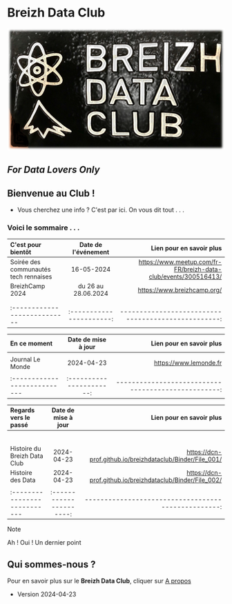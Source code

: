 # Breizh Data Club

![Plaque du Breizh Data Club](./illustrim/Logos/Logo-BDC-brico00.png)

##                      _For Data Lovers Only_


>
>
>
>
>

## Bienvenue au Club !
* Vous cherchez une info ? C'est par ici. On vous dit tout . . . 
 
### Voici le sommaire . . .



|    C'est pour bientôt        |  Date de l'événement   |          Lien pour en savoir plus                  |
| :--------------------------- |:----------------------:| --------------------------------------------------:|
| Soirée des communautés tech rennaises  |     16-05-2024         |  <https://www.meetup.com/fr-FR/breizh-data-club/events/300516413/>                |
|        BreizhCamp 2024       | du 26 au 28.06.2024    |  <https://www.breizhcamp.org/>                     |
|                              |                        |                                                    |
|                              |                        |                                                    |
| :--------------------------- |:----------------------:| --------------------------------------------------:|

>

|         En ce moment         |  Date de mise à jour   |          Lien pour en savoir plus                  |
| :--------------------------- |:----------------------:| --------------------------------------------------:|
|                              |                        |                                                    |
|      Journal Le Monde        |     2024-04-23         |      <https://www.lemonde.fr>                      |
|                              |                        |                                                    |
| :--------------------------- |:----------------------:| --------------------------------------------------:|

>

|    Regards vers le passé     |  Date de mise à jour   |          Lien pour en savoir plus                  |
| :--------------------------- |:----------------------:| --------------------------------------------------:|
|                              |                        |                                                    |
|                              |                        |                                                    |
|                              |                        |                                                    |
|                              |                        |                                                    |
|                              |                        |                                                    |
|                              |                        |                                                    |
| Histoire du Breizh Data Club |       2024-04-23       |     <https://dcn-prof.github.io/breizhdataclub/Binder/File_001/>                                                  |
|      Histoire des Data       |     2024-04-23         |     <https://dcn-prof.github.io/breizhdataclub/Binder/File_002/>                        |
|                              |                        |                                                    |
| :--------------------------- |:----------------------:| --------------------------------------------------:|

>
>
>

> [!NOTE]
> Ah ! Oui ! Un dernier point 
>

## Qui sommes-nous ? 
Pour en savoir plus sur le **Breizh Data Club**, cliquer sur [A propos](https://dcn-prof.github.io/breizhdataclub/about/)

>
>
  *  Version 2024-04-23

